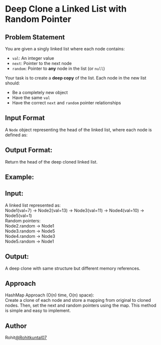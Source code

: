 # Deep Clone a Linked List with Random Pointer

## Problem Statement

You are given a singly linked list where each node contains:

- `val`: An integer value  
- `next`: Pointer to the next node  
- `random`: Pointer to **any** node in the list (or `null`)

Your task is to create a **deep copy** of the list. Each node in the new list should:

- Be a completely new object  
- Have the same `val`  
- Have the correct `next` and `random` pointer relationships  

## Input Format

A `Node` object representing the head of the linked list, where each node is defined as:

## Output Format: 

Return the head of the deep cloned linked list. 

## Example: 
## Input: 
A linked list represented as: <br>
Node1(val=7) → Node2(val=13) → Node3(val=11) → Node4(val=10) → Node5(val=1) <br>
Random pointers:  <br>
Node2.random → Node1  <br>
Node3.random → Node5  <br>
Node4.random → Node3  <br>
Node5.random → Node1  <br>

## Output: 
A deep clone with same structure but different memory references.  <br>

## Approach

HashMap Approach (O(n) time, O(n) space): <br>
Create a clone of each node and store a mapping from original to cloned nodes. Then, set the next and random pointers using the map. This method is simple and easy to implement. <br>

## Author
Rohit[@Rohitkuntal07](https://github.com/Rohitkuntal07)


